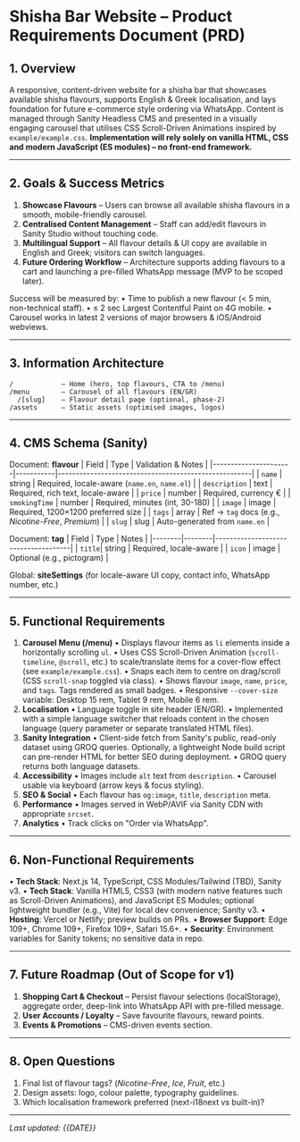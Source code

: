 # Shisha Bar Website – Product Requirements Document (PRD)

## 1. Overview
A responsive, content-driven website for a shisha bar that showcases available shisha flavours, supports English & Greek localisation, and lays foundation for future e-commerce style ordering via WhatsApp. Content is managed through Sanity Headless CMS and presented in a visually engaging carousel that utilises CSS Scroll-Driven Animations inspired by `example/example.css`. **Implementation will rely solely on vanilla HTML, CSS and modern JavaScript (ES modules) – no front-end framework.**

---

## 2. Goals & Success Metrics
1. **Showcase Flavours** – Users can browse all available shisha flavours in a smooth, mobile-friendly carousel.
2. **Centralised Content Management** – Staff can add/edit flavours in Sanity Studio without touching code.
3. **Multilingual Support** – All flavour details & UI copy are available in English and Greek; visitors can switch languages.
4. **Future Ordering Workflow** – Architecture supports adding flavours to a cart and launching a pre-filled WhatsApp message (MVP to be scoped later).

Success will be measured by:
• Time to publish a new flavour (< 5 min, non-technical staff).
• ≤ 2 sec Largest Contentful Paint on 4G mobile.
• Carousel works in latest 2 versions of major browsers & iOS/Android webviews.

---

## 3. Information Architecture
```
/            – Home (hero, top flavours, CTA to /menu)
/menu        – Carousel of all flavours (EN/GR)
  /[slug]    – Flavour detail page (optional, phase-2)
/assets      – Static assets (optimised images, logos)
```

---

## 4. CMS Schema (Sanity)
Document: **flavour**
| Field                | Type       | Validation & Notes                                   |
|----------------------|-----------|------------------------------------------------------|
| `name`               | string     | Required, locale-aware (`name.en`, `name.el`)        |
| `description`        | text       | Required, rich text, locale-aware                    |
| `price`              | number     | Required, currency €                                 |
| `smokingTime`        | number     | Required, minutes (int, 30-180)                      |
| `image`              | image      | Required, 1200×1200 preferred size                   |
| `tags`               | array      | Ref → `tag` docs (e.g., *Nicotine-Free*, *Premium*)  |
| `slug`               | slug       | Auto-generated from `name.en`                        |

Document: **tag**
| Field  | Type   | Notes                               |
|--------|--------|-------------------------------------|
| `title`| string | Required, locale-aware              |
| `icon` | image  | Optional (e.g., pictogram)          |

Global: **siteSettings** (for locale-aware UI copy, contact info, WhatsApp number, etc.)

---

## 5. Functional Requirements
1. **Carousel Menu (/menu)**
   • Displays flavour items as `li` elements inside a horizontally scrolling `ul`.
   • Uses CSS Scroll-Driven Animation (`scroll-timeline`, `@scroll`, etc.) to scale/translate items for a cover-flow effect (see `example/example.css`).
   • Snaps each item to centre on drag/scroll (CSS `scroll-snap` toggled via class).
   • Shows flavour `image`, `name`, `price`, and `tags`. Tags rendered as small badges.
   • Responsive `--cover-size` variable: Desktop 15 rem, Tablet 9 rem, Mobile 6 rem.
2. **Localisation**
   • Language toggle in site header (EN/GR).
   • Implemented with a simple language switcher that reloads content in the chosen language (query parameter or separate translated HTML files).
3. **Sanity Integration**
   • Client-side fetch from Sanity's public, read-only dataset using GROQ queries. Optionally, a lightweight Node build script can pre-render HTML for better SEO during deployment.
   • GROQ query returns both language datasets.
4. **Accessibility**
   • Images include `alt` text from `description`.
   • Carousel usable via keyboard (arrow keys & focus styling).
5. **SEO & Social**
   • Each flavour has `og:image`, `title`, `description` meta.
6. **Performance**
   • Images served in WebP/AVIF via Sanity CDN with appropriate `srcset`.
7. **Analytics**
   • Track clicks on "Order via WhatsApp".

---

## 6. Non-Functional Requirements
• **Tech Stack**: Next.js 14, TypeScript, CSS Modules/Tailwind (TBD), Sanity v3.
• **Tech Stack**: Vanilla HTML5, CSS3 (with modern native features such as Scroll-Driven Animations), and JavaScript ES Modules; optional lightweight bundler (e.g., Vite) for local dev convenience; Sanity v3.
• **Hosting**: Vercel or Netlify; preview builds on PRs.
• **Browser Support**: Edge 109+, Chrome 109+, Firefox 109+, Safari 15.6+.
• **Security**: Environment variables for Sanity tokens; no sensitive data in repo.

---

## 7. Future Roadmap (Out of Scope for v1)
1. **Shopping Cart & Checkout** – Persist flavour selections (localStorage), aggregate order, deep-link into WhatsApp API with pre-filled message.
2. **User Accounts / Loyalty** – Save favourite flavours, reward points.
3. **Events & Promotions** – CMS-driven events section.

---

## 8. Open Questions
1. Final list of flavour tags? (*Nicotine-Free*, *Ice*, *Fruit*, etc.)
2. Design assets: logo, colour palette, typography guidelines.
3. Which localisation framework preferred (next-i18next vs built-in)?

---

*Last updated: {{DATE}}* 